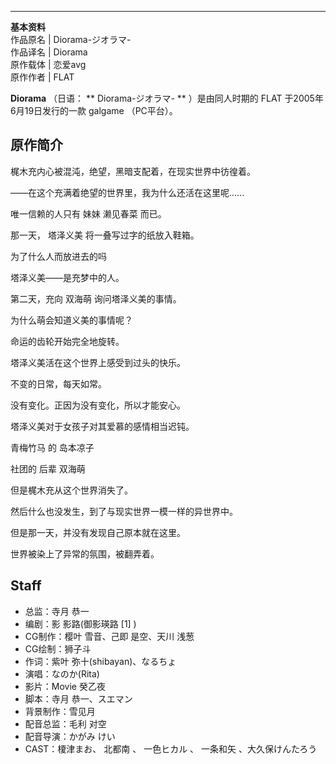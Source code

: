---  
**基本资料**  
作品原名  |  Diorama-ジオラマ-   
作品译名  |  Diorama   
原作载体  |  恋爱avg   
原作作者  |  FLAT   
  
**Diorama** （日语： ** Diorama-ジオラマ-  ** ）是由同人时期的  FLAT  于2005年6月19日发行的一款
galgame  （PC平台）。

##  原作简介

梶木充内心被混沌，绝望，黑暗支配着，在现实世界中彷徨着。

——在这个充满着绝望的世界里，我为什么还活在这里呢......

唯一信赖的人只有  妹妹  濑见春菜  而已。

那一天，  塔泽义美  将一叠写过字的纸放入鞋箱。

为了什么人而放进去的吗

塔泽义美——是充梦中的人。

第二天，充向  双海萌  询问塔泽义美的事情。

为什么萌会知道义美的事情呢？

命运的齿轮开始完全地旋转。

  

  
塔泽义美活在这个世界上感受到过头的快乐。

不变的日常，每天如常。

没有变化。正因为没有变化，所以才能安心。

塔泽义美对于女孩子对其爱慕的感情相当迟钝。

青梅竹马  的  岛本凉子

社团的  后辈  双海萌

但是梶木充从这个世界消失了。

然后什么也没发生，到了与现实世界一模一样的异世界中。

但是那一天，并没有发现自己原本就在这里。

世界被染上了异常的氛围，被翻弄着。

##  Staff

  * 总监：寺月 恭一 
  * 编剧：影 影路(御影瑛路  [1]  ) 
  * CG制作：樱叶 雪音、己即 是空、天川 浅葱 
  * CG绘制：狮子斗 
  * 作词：紫叶 弥十(shibayan)、なるちょ 
  * 演唱：なのか(Rita) 
  * 影片：Movie 癸乙夜 
  * 脚本：寺月 恭一、スエマン 
  * 背景制作：雪见月 
  * 配音总监：毛利 对空 
  * 配音导演：かがみ けい 
  * CAST：榎津まお、  北都南  、  一色ヒカル  、  一条和矢  、大久保けんたろう 